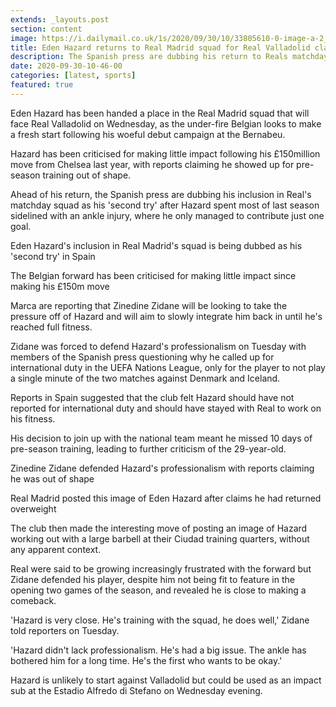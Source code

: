 ```yaml
---
extends: _layouts.post
section: content
image: https://i.dailymail.co.uk/1s/2020/09/30/10/33805610-0-image-a-2_1601458092593.jpg 
title: Eden Hazard returns to Real Madrid squad for Real Valladolid clash 
description: The Spanish press are dubbing his return to Reals matchday squad for their clash with Real Valladolid as his second try after Hazard spent most of his debut season at the club out injured. 
date: 2020-09-30-10-46-00 
categories: [latest, sports] 
featured: true 
--- 
```

Eden Hazard has been handed a place in the Real Madrid squad that will face Real Valladolid on Wednesday, as the under-fire Belgian looks to make a fresh start following his woeful debut campaign at the Bernabeu.

Hazard has been criticised for making little impact following his £150million move from Chelsea last year, with reports claiming he showed up for pre-season training out of shape. 

Ahead of his return, the Spanish press are dubbing his inclusion in Real's matchday squad as his 'second try' after Hazard spent most of last season sidelined with an ankle injury, where he only managed to contribute just one goal.

Eden Hazard's inclusion in Real Madrid's squad is being dubbed as his 'second try' in Spain

The Belgian forward has been criticised for making little impact since making his £150m move

Marca are reporting that Zinedine Zidane will be looking to take the pressure off of Hazard and will aim to slowly integrate him back in until he's reached full fitness.

Zidane was forced to defend Hazard's professionalism on Tuesday with members of the Spanish press questioning why he called up for international duty in the UEFA Nations League, only for the player to not play a single minute of the two matches against Denmark and Iceland.

Reports in Spain suggested that the club felt Hazard should have not reported for international duty and should have stayed with Real to work on his fitness.

His decision to join up with the national team meant he missed 10 days of pre-season training, leading to further criticism of the 29-year-old. 

Zinedine Zidane defended Hazard's professionalism with reports claiming he was out of shape

Real Madrid posted this image of Eden Hazard after claims he had returned overweight

The club then made the interesting move of posting an image of Hazard working out with a large barbell at their Ciudad training quarters, without any apparent context.

Real were said to be growing increasingly frustrated with the forward but Zidane defended his player, despite him not being fit to feature in the opening two games of the season, and revealed he is close to making a comeback. 

'Hazard is very close. He's training with the squad, he does well,' Zidane told reporters on Tuesday.

'Hazard didn't lack professionalism. He's had a big issue. The ankle has bothered him for a long time. He's the first who wants to be okay.'

Hazard is unlikely to start against Valladolid but could be used as an impact sub at the Estadio Alfredo di Stefano on Wednesday evening. 

